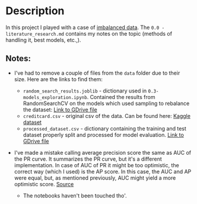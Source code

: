 # Description
In this project I played with a case of [imbalanced data](https://www.kaggle.com/mlg-ulb/creditcardfraud). The `0.0 - literature_research.md` contains my notes on the topic (methods of handling it, best models, etc.,).

## Notes:
* I've had to remove a couple of files from the `data` folder due to their size. Here are the links to find them:
    * `random_search_results.joblib` - dictionary used in `0.3-models_exploration.ipynb`. Contained the results from RandomSearchCV on the models which used sampling to rebalance the dataset: [Link to GDrive file](https://drive.google.com/open?id=1pQYIaV0OEmp4yuFOAmv_x_9ZMBJmIIJ-)
    * `creditcard.csv` - original csv of the data. Can be found here: [Kaggle dataset](https://www.kaggle.com/mlg-ulb/creditcardfraud)
    * `processed_dataset.csv` - dictionary containing the training and test dataset properly split and processed for model evaluation. [Link to GDrive file](https://drive.google.com/file/d/1-oVIbqWWOuxb9-PPKOSjTnrrPSNAnn5H/view?usp=sharing)
    
* I've made a mistake calling average precision score the same as AUC of the PR curve. It summarizes the PR curve, but it's a different implementation. In case of AUC of PR it might be too optimistic, the correct way (which I used) is the AP score. In this case, the AUC and AP were equal, but, as mentioned previously, AUC might yield a more optimistic score. [Source](https://scikit-learn.org/stable/modules/generated/sklearn.metrics.average_precision_score.html)
   * The notebooks haven't been touched tho'.
